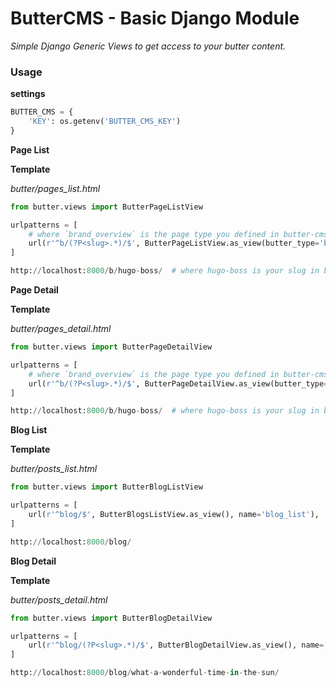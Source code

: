 # ButterCMS - Basic Django Module

*Simple Django Generic Views to get access to your butter content.*


### Usage

**settings**

```settings.py
BUTTER_CMS = {
    'KEY': os.getenv('BUTTER_CMS_KEY')
}
```


**Page List**

**Template**

*butter/pages_list.html*

```urls.py
from butter.views import ButterPageListView

urlpatterns = [
    # where `brand_overview` is the page type you defined in butter-cms
    url(r'^b/(?P<slug>.*)/$', ButterPageListView.as_view(butter_type='brand_overview'), name='brand_overview'),
]

http://localhost:8000/b/hugo-boss/  # where hugo-boss is your slug in butter-cms
```


**Page Detail**

**Template**

*butter/pages_detail.html*

```urls.py
from butter.views import ButterPageDetailView

urlpatterns = [
    # where `brand_overview` is the page type you defined in butter-cms
    url(r'^b/(?P<slug>.*)/$', ButterPageDetailView.as_view(butter_type='brand_overview'), name='brand_overview'),
]

http://localhost:8000/b/hugo-boss/  # where hugo-boss is your slug in butter-cms
```


**Blog List**

**Template**

*butter/posts_list.html*

```urls.py
from butter.views import ButterBlogListView

urlpatterns = [
    url(r'^blog/$', ButterBlogsListView.as_view(), name='blog_list'),
]

http://localhost:8000/blog/
```


**Blog Detail**

**Template**

*butter/posts_detail.html*

```urls.py
from butter.views import ButterBlogDetailView

urlpatterns = [
    url(r'^blog/(?P<slug>.*)/$', ButterBlogDetailView.as_view(), name='blog_detail'),
]

http://localhost:8000/blog/what-a-wonderful-time-in-the-sun/
```

